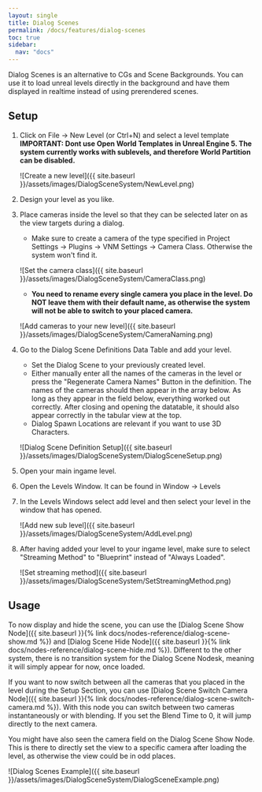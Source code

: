 ```yaml
---
layout: single
title: Dialog Scenes
permalink: /docs/features/dialog-scenes
toc: true
sidebar:
  nav: "docs"
---
```



Dialog Scenes is an alternative to CGs and Scene Backgrounds. You can use it to load unreal levels directly in the background and have them displayed in realtime instead of using prerendered scenes. 

## Setup
1. Click on File -> New Level (or Ctrl+N) and select a level template **IMPORTANT: Dont use Open World Templates in Unreal Engine 5. The system currently works with sublevels, and therefore World Partition can be disabled.**

    ![Create a new level]({{ site.baseurl }}/assets/images/DialogSceneSystem/NewLevel.png)

2. Design your level as you like.
3. Place cameras inside the level so that they can be selected later on as the view targets during a dialog.
    - Make sure to create a camera of the type specified in Project Settings -> Plugins -> VNM Settings -> Camera Class. Otherwise the system won't find it.

    ![Set the camera class]({{ site.baseurl }}/assets/images/DialogSceneSystem/CameraClass.png)

    - **You need to rename every single camera you place in the level. Do NOT leave them with their default name, as otherwise the system will not be able to switch to your placed camera.**

    ![Add cameras to your new level]({{ site.baseurl }}/assets/images/DialogSceneSystem/CameraNaming.png)

4. Go to the Dialog Scene Definitions Data Table and add your level.
    - Set the Dialog Scene to your previously created level.
    - Either manually enter all the names of the cameras in the level or press the "Regenerate Camera Names" Button in the definition. The names of the cameras should then appear in the array below. As long as they appear in the field below, everything worked out correctly. After closing and opening the datatable, it should also appear correctly in the tabular view at the top.
    -  Dialog Spawn Locations are relevant if you want to use 3D Characters.

    ![Dialog Scene Definition Setup]({{ site.baseurl }}/assets/images/DialogSceneSystem/DialogSceneSetup.png)

5. Open your main ingame level.
6. Open the Levels Window. It can be found in Window -> Levels
7. In the Levels Windows select add level and then select your level in the window that has opened.

    ![Add new sub level]({{ site.baseurl }}/assets/images/DialogSceneSystem/AddLevel.png)

8. After having added your level to your ingame level, make sure to select "Streaming Method" to "Blueprint" instead of "Always Loaded".

    ![Set streaming method]({{ site.baseurl }}/assets/images/DialogSceneSystem/SetStreamingMethod.png)

## Usage
To now display and hide the scene, you can use the [Dialog Scene Show Node]({{ site.baseurl }}{% link docs/nodes-reference/dialog-scene-show.md %}) and [Dialog Scene Hide Node]({{ site.baseurl }}{% link docs/nodes-reference/dialog-scene-hide.md %}). Different to the other system, there is no transition system for the Dialog Scene Nodesk, meaning it will simply appear for now, once loaded.

If you want to now switch between all the cameras that you placed in the level during the Setup Section, you can use [Dialog Scene Switch Camera Node]({{ site.baseurl }}{% link docs/nodes-reference/dialog-scene-switch-camera.md %}). With this node you can switch between two cameras instantaneously or with blending. If you set the Blend Time to 0, it will jump directly to the next camera.

You might have also seen the camera field on the Dialog Scene Show Node. This is there to directly set the view to a specific camera after loading the level, as otherwise the view could be in odd places.

![Dialog Scenes Example]({{ site.baseurl }}/assets/images/DialogSceneSystem/DialogSceneExample.png)
